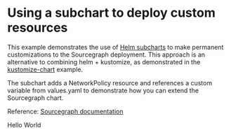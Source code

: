 # Using a subchart to deploy custom resources

This example demonstrates the use of [Helm subcharts] to make permanent customizations to the Sourcegraph deployment. This approach is an alternative to combining helm + kustomize, as demonstrated in the [kustomize-chart](../kustomize-chart) example.

The subchart adds a NetworkPolicy resource and references a custom variable from values.yaml to demonstrate how you can extend the Sourcegraph chart.

Reference:
[Sourcegraph documentation](https://docs.sourcegraph.com/admin/install/kubernetes/helm#subchart)

[Helm subcharts]: https://helm.sh/docs/chart_template_guide/subcharts_and_globals/
Hello World
